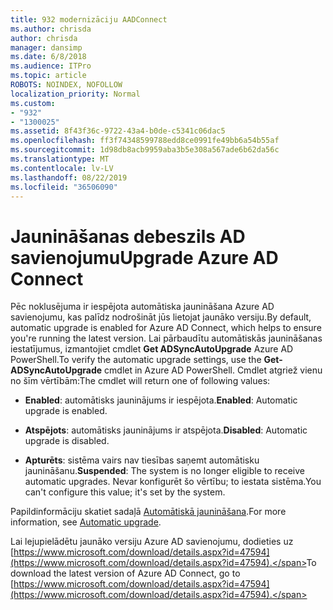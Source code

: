 ```yaml
---
title: 932 modernizāciju AADConnect
ms.author: chrisda
author: chrisda
manager: dansimp
ms.date: 6/8/2018
ms.audience: ITPro
ms.topic: article
ROBOTS: NOINDEX, NOFOLLOW
localization_priority: Normal
ms.custom:
- "932"
- "1300025"
ms.assetid: 8f43f36c-9722-43a4-b0de-c5341c06dac5
ms.openlocfilehash: ff3f74348599788edd8ce0991fe49bb6a54b55af
ms.sourcegitcommit: 1d98db8acb9959aba3b5e308a567ade6b62da56c
ms.translationtype: MT
ms.contentlocale: lv-LV
ms.lasthandoff: 08/22/2019
ms.locfileid: "36506090"
---
```

# <a name="upgrade-azure-ad-connect"></a><span data-ttu-id="d57b2-102">Jaunināšanas debeszils AD savienojumu</span><span class="sxs-lookup"><span data-stu-id="d57b2-102">Upgrade Azure AD Connect</span></span>

<span data-ttu-id="d57b2-103">Pēc noklusējuma ir iespējota automātiska jaunināšana Azure AD savienojumu, kas palīdz nodrošināt jūs lietojat jaunāko versiju.</span><span class="sxs-lookup"><span data-stu-id="d57b2-103">By default, automatic upgrade is enabled for Azure AD Connect, which helps to ensure you're running the latest version.</span></span> <span data-ttu-id="d57b2-104">Lai pārbaudītu automātiskās jaunināšanas iestatījumus, izmantojiet cmdlet **Get ADSyncAutoUpgrade** Azure AD PowerShell.</span><span class="sxs-lookup"><span data-stu-id="d57b2-104">To verify the automatic upgrade settings, use the **Get-ADSyncAutoUpgrade** cmdlet in Azure AD PowerShell.</span></span> <span data-ttu-id="d57b2-105">Cmdlet atgriež vienu no šīm vērtībām:</span><span class="sxs-lookup"><span data-stu-id="d57b2-105">The cmdlet will return one of following values:</span></span>

- <span data-ttu-id="d57b2-106">**Enabled**: automātisks jauninājums ir iespējota.</span><span class="sxs-lookup"><span data-stu-id="d57b2-106">**Enabled**: Automatic upgrade is enabled.</span></span>

- <span data-ttu-id="d57b2-107">**Atspējots**: automātisks jauninājums ir atspējota.</span><span class="sxs-lookup"><span data-stu-id="d57b2-107">**Disabled**: Automatic upgrade is disabled.</span></span>

- <span data-ttu-id="d57b2-108">**Apturēts**: sistēma vairs nav tiesības saņemt automātisku jaunināšanu.</span><span class="sxs-lookup"><span data-stu-id="d57b2-108">**Suspended**: The system is no longer eligible to receive automatic upgrades.</span></span> <span data-ttu-id="d57b2-109">Nevar konfigurēt šo vērtību; to iestata sistēma.</span><span class="sxs-lookup"><span data-stu-id="d57b2-109">You can't configure this value; it's set by the system.</span></span>

<span data-ttu-id="d57b2-110">Papildinformāciju skatiet sadaļā [Automātiskā jaunināšana](https://docs.microsoft.com/azure/active-directory/connect/active-directory-aadconnect-feature-automatic-upgrade).</span><span class="sxs-lookup"><span data-stu-id="d57b2-110">For more information, see [Automatic upgrade](https://docs.microsoft.com/azure/active-directory/connect/active-directory-aadconnect-feature-automatic-upgrade).</span></span>

<span data-ttu-id="d57b2-111">Lai lejupielādētu jaunāko versiju Azure AD savienojumu, dodieties uz [https://www.microsoft.com/download/details.aspx?id=47594](https://www.microsoft.com/download/details.aspx?id=47594).</span><span class="sxs-lookup"><span data-stu-id="d57b2-111">To download the latest version of Azure AD Connect, go to [https://www.microsoft.com/download/details.aspx?id=47594](https://www.microsoft.com/download/details.aspx?id=47594).</span></span>
